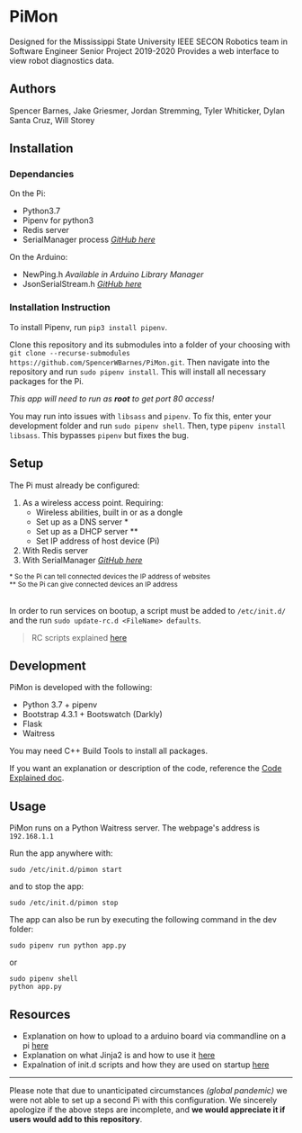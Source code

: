 # PiMon
Designed for the Mississippi State University IEEE SECON Robotics team in Software Engineer Senior Project 2019-2020
Provides a web interface to view robot diagnostics data.


## Authors
Spencer Barnes, Jake Griesmer, Jordan Stremming, Tyler Whiticker, Dylan Santa Cruz, Will Storey


## Installation

### Dependancies
On the Pi:
* Python3.7
* Pipenv for python3
* Redis server
* SerialManager process _[GitHub here](https://github.com/MSUSeconRobotics/SerialManager.git)_

On the Arduino:
* NewPing.h _Available in Arduino Library Manager_
* JsonSerialStream.h _[GitHub here](https://github.com/MSUSeconRobotics/JsonSerialStream)_

### Installation Instruction
To install Pipenv, run `pip3 install pipenv`.

Clone this repository and its submodules into a folder of your choosing with `git clone --recurse-submodules https://github.com/SpencerWBarnes/PiMon.git`. Then navigate into the repository and run `sudo pipenv install`. This will install all necessary packages for the Pi.

*This app will need to run as **root** to get port 80 access!*

You may run into issues with `libsass` and `pipenv`. To fix this,
enter your development folder and run `sudo pipenv shell`. Then,
type `pipenv install libsass`. This bypasses `pipenv` but fixes the bug.


## Setup
The Pi must already be configured:
1) As a wireless access point. Requiring:
   * Wireless abilities, built in or as a dongle
   * Set up as a DNS server *
   * Set up as a DHCP server **
   * Set IP address of host device (Pi)
2) With Redis server
3) With SerialManager _[GitHub here](https://github.com/MSUSeconRobotics/SerialManager.git)_

<sub>
* So the Pi can tell connected devices the IP address of websites
<br>
** So the Pi can give connected devices an IP address
</sub>
<br><br>

In order to run services on bootup, a script must be added to `/etc/init.d/`
and the run `sudo update-rc.d <FileName> defaults`.
> RC scripts explained [here](https://docs.oracle.com/cd/E19683-01/806-4073/6jd67r96g/index.html)


## Development
PiMon is developed with the following:
* Python 3.7 + pipenv
* Bootstrap 4.3.1 + Bootswatch (Darkly)
* Flask
* Waitress

You may need C++ Build Tools to install all packages.

If you want an explanation or description of the code, reference the [Code Explained doc](/CodeExplained.md).

## Usage
PiMon runs on a Python Waitress server. The webpage's address is `192.168.1.1`

Run the app anywhere with:
```
sudo /etc/init.d/pimon start
```
and to stop the app:
```
sudo /etc/init.d/pimon stop
```

The app can also be run by executing the following command in the dev folder:
```
sudo pipenv run python app.py
```
or
```
sudo pipenv shell
python app.py
```

## Resources
* Explanation on how to upload to a arduino board via commandline on a pi [here](https://www.woolseyworkshop.com/2019/04/14/using-the-arduino-command-line/)
* Explanation on what Jinja2 is and how to use it [here](https://codeburst.io/jinja-2-explained-in-5-minutes-88548486834e)
* Expalnation of init.d scripts and how they are used on startup [here](https://www.poftut.com/what-is-init-d-and-how-to-use-for-service-management-in-linux/)

---
Please note that due to unanticipated circumstances _(global pandemic)_ we were not able to set up a second Pi with this configuration. 
We sincerely apologize if the above steps are incomplete, and **we would appreciate it if users would add to this repository**. 
